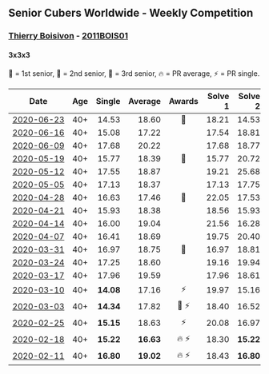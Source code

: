 ## Senior Cubers Worldwide - Weekly Competition
### [Thierry Boisivon](../thierry_boisivon.md) - [2011BOIS01](https://www.worldcubeassociation.org/persons/2011BOIS01?event=333)
#### 3x3x3

🥇 = 1st senior, 🥈 = 2nd senior, 🥉 = 3rd senior, 🔥 = PR average, ⚡ = PR single.

| Date | Age | Single | Average | Awards | Solve 1 | Solve 2 | Solve 3 | Solve 4 | Solve 5 | Video |
| :--: | :--: | --: | --: | :--: | --: | --: | --: | --: | --: | :-- |
| [<span style="white-space: nowrap">2020-06-23</span>](../../results/333/2020-06-23.md) | 40+ | 14.53 | 18.60 | 🥉 | 18.21 | 14.53 | 23.87 | 19.40 | 18.20 | [Link](https://www.facebook.com/events/722150235200875/permalink/725625921519973/) |
| [<span style="white-space: nowrap">2020-06-16</span>](../../results/333/2020-06-16.md) | 40+ | 15.08 | 17.22 |  | 17.54 | 18.81 | 15.08 | 17.43 | 16.68 | [Link](https://www.facebook.com/events/604103587178706/permalink/608710896717975/) |
| [<span style="white-space: nowrap">2020-06-09</span>](../../results/333/2020-06-09.md) | 40+ | 17.68 | 20.22 |  | 17.68 | 18.77 | 19.20 | 22.70 | 29.83 | [Link](https://www.facebook.com/events/903549840109576/permalink/908170142980879/) |
| [<span style="white-space: nowrap">2020-05-19</span>](../../results/333/2020-05-19.md) | 40+ | 15.77 | 18.39 | 🥉 | 15.77 | 20.72 | 20.53 | 18.88 | 15.77 | [Link](https://www.facebook.com/events/1880761498725633/permalink/1885775318224251/) |
| [<span style="white-space: nowrap">2020-05-12</span>](../../results/333/2020-05-12.md) | 40+ | 17.55 | 18.87 |  | 19.21 | 25.68 | 18.69 | 18.71 | 17.55 | [Link](https://www.facebook.com/events/546188069600739/permalink/550020942550785/) |
| [<span style="white-space: nowrap">2020-05-05</span>](../../results/333/2020-05-05.md) | 40+ | 17.13 | 18.37 |  | 17.13 | 17.75 | 18.97 | 18.38 | 19.11 | [Link](https://www.facebook.com/events/3313106775587396/permalink/3314504215447652/) |
| [<span style="white-space: nowrap">2020-04-28</span>](../../results/333/2020-04-28.md) | 40+ | 16.63 | 17.46 | 🥈 | 22.05 | 17.53 | 17.18 | 17.68 | 16.63 | [Link](https://www.facebook.com/events/535188653858103/permalink/536876093689359/) |
| [<span style="white-space: nowrap">2020-04-21</span>](../../results/333/2020-04-21.md) | 40+ | 15.93 | 18.38 |  | 18.56 | 15.93 | 19.06 | 17.53 | 23.50 | [Link](https://www.facebook.com/events/880278499062375/permalink/881982588891966/) |
| [<span style="white-space: nowrap">2020-04-14</span>](../../results/333/2020-04-14.md) | 40+ | 16.00 | 19.04 |  | 21.56 | 16.28 | 16.00 | 24.50 | 19.28 | [Link](https://www.facebook.com/events/982619255468618/permalink/986815908382286/) |
| [<span style="white-space: nowrap">2020-04-07</span>](../../results/333/2020-04-07.md) | 40+ | 16.41 | 18.69 |  | 19.75 | 20.40 | 16.41 | 18.72 | 17.61 | [Link](https://www.facebook.com/events/510082903229069/permalink/514292156141477/) |
| [<span style="white-space: nowrap">2020-03-31</span>](../../results/333/2020-03-31.md) | 40+ | 16.97 | 18.75 | 🥉 | 16.97 | 18.81 | 26.55 | 17.05 | 20.38 | [Link](https://www.facebook.com/events/207898257161923/permalink/209981463620269/) |
| [<span style="white-space: nowrap">2020-03-24</span>](../../results/333/2020-03-24.md) | 40+ | 17.25 | 18.60 |  | 19.16 | 19.94 | 18.84 | 17.25 | 17.80 | [Link](https://www.facebook.com/events/524456301543611/permalink/527593411229900/) |
| [<span style="white-space: nowrap">2020-03-17</span>](../../results/333/2020-03-17.md) | 40+ | 17.96 | 19.59 |  | 17.96 | 18.61 | 21.88 | 18.27 | 37.19 | [Link](https://www.facebook.com/events/280686576235146/permalink/284746469162490/) |
| [<span style="white-space: nowrap">2020-03-10</span>](../../results/333/2020-03-10.md) | 40+ | **14.08** | 17.16 | ⚡ | 19.97 | 15.16 | **14.08** | 18.27 | 18.06 | [Link](https://www.facebook.com/events/164742401163863/permalink/166460117658758/) |
| [<span style="white-space: nowrap">2020-03-03</span>](../../results/333/2020-03-03.md) | 40+ | **14.34** | 17.82 | <span style="white-space: nowrap">🥉 ⚡</span> | 18.40 | 16.52 | 18.55 | 26.86 | **14.34** | [Link](https://www.facebook.com/events/241721610185997/permalink/243308193360672/) |
| [<span style="white-space: nowrap">2020-02-25</span>](../../results/333/2020-02-25.md) | 40+ | **15.15** | 18.63 | ⚡ | 20.08 | 16.97 | 20.13 | 18.84 | **15.15** | [Link](https://www.facebook.com/events/196320811461109/permalink/199381001155090/) |
| [<span style="white-space: nowrap">2020-02-18</span>](../../results/333/2020-02-18.md) | 40+ | **15.22** | **16.63** | <span style="white-space: nowrap">🔥 ⚡</span> | 18.30 | **15.22** | 15.84 | 18.83 | 15.75 | [Link](https://www.facebook.com/events/2558750947697073/permalink/2561495007422667/) |
| [<span style="white-space: nowrap">2020-02-11</span>](../../results/333/2020-02-11.md) | 40+ | **16.80** | **19.02** | <span style="white-space: nowrap">🔥 ⚡</span> | 18.43 | **16.80** | 18.52 | 20.11 | 23.27 | [Link](https://www.facebook.com/events/616423959107229/permalink/621136361969322/) |


<!-- Global site tag (gtag.js) - Google Analytics -->
<script async src="https://www.googletagmanager.com/gtag/js?id=UA-86348435-3"></script>
<script>window.dataLayer = window.dataLayer || []; function gtag() {dataLayer.push(arguments);} gtag('js', new Date()); gtag('config', 'UA-86348435-3');</script>
